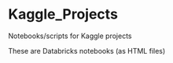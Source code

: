 # Kaggle_Projects
Notebooks/scripts for Kaggle projects

These are Databricks notebooks (as HTML files)
